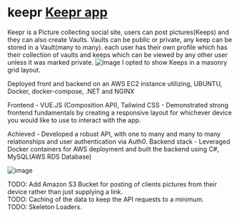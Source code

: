 # keepr [Keepr app](https://keepr.qmthedv.com)

Keepr is a Picture collecting social site, users can post pictures(Keeps) and they can also create Vaults. Vaults can be public or private, any keep can be stored in a Vault(many to many).
each user has their own profile which has their collection of vaults and keeps which can be viewed by any other user unless it was marked private.
![image](https://github.com/Q-Mick/keepr/assets/90156237/8d692dfc-7c9d-4b5f-8c1b-720a61c2922b) 
I opted to show Keeps in a masonry grid layout.

Deployed front and backend on an AWS EC2 instance utilizing, UBUNTU, Docker, docker-compose, .NET and NGINX

Frontend - VUE.JS (Composition API), Tailwind CSS - Demonstrated strong frontend fundamentals by creating a responsive layout for whichever device you would like to use to interact with the app.

Achieved - Developed a robust API, with one to many and many to many relationships and user authentication via Auth0.
Backend stack - Leveraged Docker containers for AWS deployment and built the backend using C#, MySQL(AWS RDS Database)

![image](https://github.com/Q-Mick/keepr/assets/90156237/2bc89671-cb84-452d-bd2c-2f68ee307550)

TODO: Add Amazon S3 Bucket for posting of clients pictures from their device rather than just supplying a link.  
TODO: Caching of the data to keep the API requests to a minimum.  
TODO: Skeleton Loaders.  
